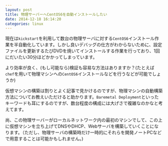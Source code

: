 ```yaml
---
layout: post
title: 物理サーバーへCentOS6を自動インストールしたい
date: 2014-12-18 16:14:20
categories: linux
---
```

<p>現在は<code>kickstart</code>を利用して数台の物理サーバに対する<code>CentOS6</code>インストール作業を半自動化しています。しかし良いデバッグの仕方がわからないために、設定ファイルを更新するたびDVDを焼いてインストールする作業を行っており、1回にだいたい30分ほどかかってしまっています。</p>

<p>より効率が良く、(もし可能なら)検証も容易な方法はありますか？(たとえば<code>chef</code>を用いて物理マシンへの<code>CentOS6</code>インストールなどを行うなどが可能でしょうか)</p>

<p>仮想マシンの構築は割りとよく記事で見かけるのですが、物理マシンの自動構築方法についてお教えいただけると助かります。<code>Baremetal Deployment</code>といったキーワードも耳にするのですが、数台程度の構成には大げさで複雑なのかなと考えてます。</p>

<p>尚、この物理サーバーがローカルネットワーク内の最初のマシンでして、この上に仮想マシンを立ち上げてDNSやDHCP、Webサーバを構築していくことになります。（ただし、物理サーバの構築時だけ一時的にそれらを開発ノートPCなどで用意することは可能かもしれません。)</p>
